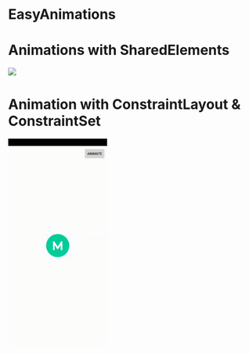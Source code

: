 # EasyAnimations

# Animations with SharedElements
<img src="https://github.com/DavidFD005/EasyAnimations/blob/master/gifs_videos/gifspost/sharedelementsvideo%20(1).gif" width="40%"/>

# Animation with ConstraintLayout & ConstraintSet
<img src="https://github.com/DavidFD005/EasyAnimations/blob/master/gifs_videos/gifspost/finalanimationwithconstraints.gif" width="40%"/>
